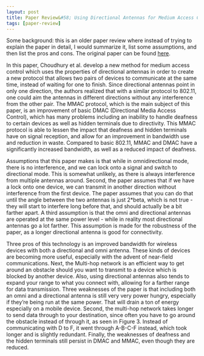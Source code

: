 ```yaml
---
layout: post
title: Paper Review&#58; Using Directional Antennas for Medium Access Control in Ad Hoc Networks
tags: [paper-review]
---
```


Some background: this is an older paper review where instead of trying to explain the paper in detail, I would summarize it, list some assumptions, and then list the pros and cons. The original paper can be found [here](https://pdfs.semanticscholar.org/5211/697dcea985a8b795aa24a1f11795eab96e93.pdf).

In this paper, Choudhury et al. develop a new method for medium access control which uses the properties of directional antennas in order to create a new protocol that allows two pairs of devices to communicate at the same time, instead of waiting for one to finish. Since directional antennas point in only one direction, the authors realized that with a similar protocol to 802.11, one could aim the antennas in different directions without any interference from the other pair. The MMAC protocol, which is the main subject of this paper, is an improvement of basic DMAC (Directional Media Access Control), which has many problems including an inability to handle deafness to certain devices as well as hidden terminals due to directivity. This MMAC protocol is able to lessen the impact that deafness and hidden terminals have on signal reception, and allow for an improvement in bandwidth use and reduction in waste. Compared to basic 802.11, MMAC and DMAC have a significantly increased bandwidth, as well as a reduced impact of deafness.

Assumptions that this paper makes is that while in omnidirectional mode, there is no interference, and we can lock onto a signal and switch to directional mode. This is somewhat unlikely, as there is always interference from multiple antennas around. Second, the paper assumes that if we have a lock onto one device, we can transmit in another direction without interference from the first device. The paper assumes that you can do that until the angle between the two antennas is just 2*beta, which is not true - they will start to interfere long before that, and should actually be a bit farther apart. A third assumption is that the omni and directional antennas are operated at the same power level - while in reality most directional antennas go a lot farther. This assumption is made for the robustness of the paper, as a longer directional antenna is good for connectivity.

Three pros of this technology is an improved bandwidth for wireless devices with both a directional and omni antenna. These kinds of devices are becoming more useful, especially with the advent of near-field communications. Next, the Multi-hop network is an efficient way to get around an obstacle should you want to transmit to a device which is blocked by another device. Also, using directional antennas also tends to expand your range to what you connect with, allowing for a farther range for data transmission.
	Three weaknesses of the paper is that including both an omni and a directional antenna is still very very power hungry, especially if they’re being run at the same power. That will drain a ton of energy especially on a mobile device. Second, the multi-hop network takes longer to send data through to your destination, since often you have to go around the obstacle instead of through it, as seen in Figure 3. Instead of communicating with D to F, it went through A-B-C-F instead, which took longer and is slightly redundant. Finally, the weaknesses of deafness and the hidden terminals still persist in DMAC and MMAC, even though they are reduced.
